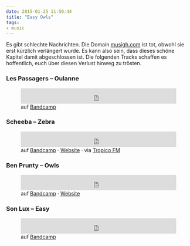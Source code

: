 ```yaml
---
date: 2015-01-25 11:50:44
title: "Easy Owls"
tags:
- music
---
```

Es gibt schlechte Nachrichten. Die Domain <a href="http://musigh.com">musigh.com</a> ist tot, obwohl sie erst kürzlich verlängert wurde. Es kann also sein, dass dieses schöne Kapitel damit abgeschlossen ist. Die folgenden Tracks schaffen es hoffentlich, euch über diesen Verlust hinweg zu trösten.

### Les Passagers – Oulanne

<figure>
    <iframe style="border: 0; width: 100%; height: 42px;" src="http://bandcamp.com/EmbeddedPlayer/album=1600847448/size=small/bgcol=ffffff/linkcol={{ site.ui_color }}/track=3497238414/transparent=true/" seamless><a href="http://souterraine.biz/album/les-passagers-mostla-tape">Les Passagers – Mostla Tape</a></iframe>
    <figcaption>auf <a href="http://souterraine.biz/track/oulanne-2">Bandcamp</a></figcaption>
</figure>

### Scheeba – Zebra

<figure>
    <iframe style="border: 0; width: 100%; height: 42px;" src="https://bandcamp.com/EmbeddedPlayer/album=1969881413/size=small/bgcol=ffffff/linkcol={{ site.ui_color }}/track=2367981367/transparent=true/" seamless><a href="http://scheeba.bandcamp.com/album/queen-of-scheeba">Scheeba – Zebra</a></iframe>
    <figcaption>auf <a href="https://scheeba.bandcamp.com/track/zebra">Bandcamp</a> · <a href="http://www.scheeba.com/">Website</a> · via <a href="http://tropicofm.com/2015/01/queen-of-scheeba/">Tropico FM</a></figcaption>
</figure>

### Ben Prunty – Owls

<figure>
    <iframe style="border: 0; width: 100%; height: 42px;" src="https://bandcamp.com/EmbeddedPlayer/album=937213978/size=small/bgcol=ffffff/linkcol={{ site.ui_color }}/track=2179481739/transparent=true/" seamless><a href="http://benprunty.bandcamp.com/album/gravity-ghost-soundtrack">Ben Prunty – Owls</a></iframe>
    <figcaption>auf <a href="https://benprunty.bandcamp.com/track/owls">Bandcamp</a> · <a href="http://benprunty.com/">Website</a></figcaption>
</figure>

### Son Lux – Easy

<figure>
    <iframe style="border: 0; width: 100%; height: 42px;" src="http://bandcamp.com/EmbeddedPlayer/album=2715593272/size=small/bgcol=ffffff/linkcol={{ site.ui_color }}/track=1455678839/transparent=true/" seamless><a href="http://music.sonluxmusic.com/album/lanterns">Son Lux – Easy</a></iframe>
    <figcaption>auf <a href="http://music.sonluxmusic.com/track/easy">Bandcamp</a></figcaption>
</figure>


